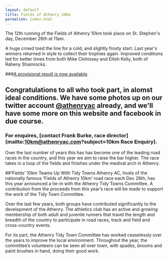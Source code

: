 ```yaml
---
layout: default
title: Fields of Athenry 10km
permalink: index.html
---
```

The 12th running of the Fields of Athenry 10km took place on St. Stephen's day, December 26th at 11am.

A huge crowd toed the line for a cold, and slightly frosty start. Last year's winners returned in style to collect their trophies again. 
Improved conditions led for better times from both Mike Clohissey and Eilish Kelly, both of Raheny Shamrocks.

###[A provisional result is now available](http://10km.athenryac.com/media/results/2013-results.pdf).

Congratulations to all who took part, in alomst ideal conditions. We have some photos up on our twitter account [@athenryac](https://twitter.com/athenryac) already, and we'll have some more on this website and facebook in due course.
----

### For enquires, [contact Frank Burke, race director](mailto:10km@athenryac.com?subject=10km Race Enquiry).

Over the last number of years this has has become one of the leading road races in the country, and this year we aim to raise the bar higher. The race takes in a loop of the fields and finishes under the medival arch in Athenry. 

##‘Fields’ 10km Teams Up With Tidy Towns
Athenry AC, hosts of the nationally famous ‘Fields of Athenry 10km’ road race each Dec 26th, has this year announced a tie-in with the Athenry Tidy Towns Committee. A contribution from the proceeds from this year’s race will be made to support the work of the Tidy Town Committee.

Over the last few years, both groups have contributed significantly to the development of the Athenry. The athletics club has an active and growing membership of both adult and juvenile runners that travel the length and breadth of the country to participate in road races, track and field and cross-country events. 

For its part, the Athenry Tidy Town Committee has worked ceaselessly over the years to improve the local environment. Throughout the year, the committee’s volunteers can be seen all over town, with spades, brooms and paint brushes in hand, doing their good work.

